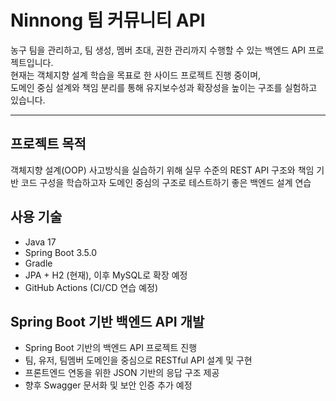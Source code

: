# Ninnong 팀 커뮤니티 API

농구 팀을 관리하고, 팀 생성, 멤버 초대, 권한 관리까지 수행할 수 있는 백엔드 API 프로젝트입니다.  
현재는 객체지향 설계 학습을 목표로 한 사이드 프로젝트 진행 중이며,  
도메인 중심 설계와 책임 분리를 통해 유지보수성과 확장성을 높이는 구조를 실험하고 있습니다.

---

## 프로젝트 목적

객체지향 설계(OOP) 사고방식을 실습하기 위해 실무 수준의 REST API 구조와 책임 기반 코드 구성을 학습하고자
도메인 중심의 구조로 테스트하기 좋은 백엔드 설계 연습

## 사용 기술

- Java 17
- Spring Boot 3.5.0
- Gradle
- JPA + H2 (현재), 이후 MySQL로 확장 예정
- GitHub Actions (CI/CD 연습 예정)

## Spring Boot 기반 백엔드 API 개발

-	Spring Boot 기반의 백엔드 API 프로젝트 진행
-	팀, 유저, 팀멤버 도메인을 중심으로 RESTful API 설계 및 구현
-	프론트엔드 연동을 위한 JSON 기반의 응답 구조 제공
-	향후 Swagger 문서화 및 보안 인증 추가 예정
